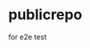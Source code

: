 # publicrepo
for e2e test





































































































































































































































































































































































































































































































































































































































































































































































































































































































































































































































































































































































































































































































































































































































































































































































































































































































































































































































































































































































































































































































































































































































































































































































































































































































